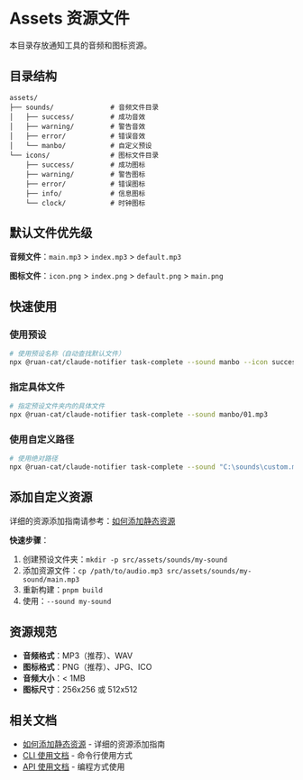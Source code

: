# Assets 资源文件

本目录存放通知工具的音频和图标资源。

## 目录结构

```plain
assets/
├── sounds/              # 音频文件目录
│   ├── success/         # 成功音效
│   ├── warning/         # 警告音效
│   ├── error/           # 错误音效
│   └── manbo/           # 自定义预设
└── icons/               # 图标文件目录
    ├── success/         # 成功图标
    ├── warning/         # 警告图标
    ├── error/           # 错误图标
    ├── info/            # 信息图标
    └── clock/           # 时钟图标
```

## 默认文件优先级

**音频文件**：`main.mp3` > `index.mp3` > `default.mp3`

**图标文件**：`icon.png` > `index.png` > `default.png` > `main.png`

## 快速使用

### 使用预设

```bash
# 使用预设名称（自动查找默认文件）
npx @ruan-cat/claude-notifier task-complete --sound manbo --icon success
```

### 指定具体文件

```bash
# 指定预设文件夹内的具体文件
npx @ruan-cat/claude-notifier task-complete --sound manbo/01.mp3
```

### 使用自定义路径

```bash
# 使用绝对路径
npx @ruan-cat/claude-notifier task-complete --sound "C:\sounds\custom.mp3"
```

## 添加自定义资源

详细的资源添加指南请参考：[如何添加静态资源](../docs/how-to-add-assets.md)

**快速步骤**：

1. 创建预设文件夹：`mkdir -p src/assets/sounds/my-sound`
2. 添加资源文件：`cp /path/to/audio.mp3 src/assets/sounds/my-sound/main.mp3`
3. 重新构建：`pnpm build`
4. 使用：`--sound my-sound`

## 资源规范

- **音频格式**：MP3（推荐）、WAV
- **图标格式**：PNG（推荐）、JPG、ICO
- **音频大小**：< 1MB
- **图标尺寸**：256x256 或 512x512

## 相关文档

- [如何添加静态资源](../docs/how-to-add-assets.md) - 详细的资源添加指南
- [CLI 使用文档](../docs/use/cli.md) - 命令行使用方式
- [API 使用文档](../docs/use/api.md) - 编程方式使用

